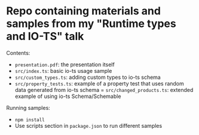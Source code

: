 # Repo containing materials and samples from my "Runtime types and IO-TS" talk

Contents:

- `presentation.pdf`: the presentation itself
- `src/index.ts`: basic io-ts usage sample
- `src/custom_types.ts`: adding custom types to io-ts schema
- `src/property_tests.ts`: example of a property test that uses random data generated from io-ts schema
= `src/changed_products.ts`: extended example of using io-ts Schema/Schemable

Running samples:

- `npm install`
- Use scripts section in `package.json` to run different samples 